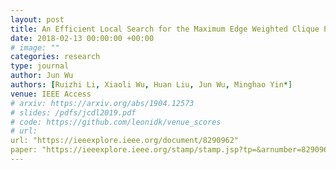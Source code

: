 ```yaml
---
layout: post
title: An Efficient Local Search for the Maximum Edge Weighted Clique Problem
date: 2018-02-13 00:00:00 +00:00
# image: ""
categories: research
type: journal
author: Jun Wu
authors: [Ruizhi Li, Xiaoli Wu, Huan Liu, Jun Wu, Minghao Yin*]
venue: IEEE Access
# arxiv: https://arxiv.org/abs/1904.12573
# slides: /pdfs/jcdl2019.pdf
# code: https://github.com/leonidk/venue_scores
# url: 
url: "https://ieeexplore.ieee.org/document/8290962"
paper: "https://ieeexplore.ieee.org/stamp/stamp.jsp?tp=&arnumber=8290962"
---
```

